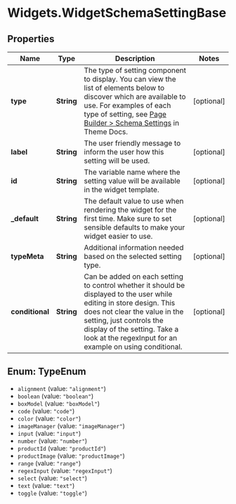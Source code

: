 # Widgets.WidgetSchemaSettingBase

## Properties
Name | Type | Description | Notes
------------ | ------------- | ------------- | -------------
**type** | **String** | The type of setting component to display. You can view the list of elements below to discover which are available to use.  For examples of each type of setting, see [Page Builder &gt; Schema Settings](https://developer.bigcommerce.com/stencil-docs/page-builder/schema-settings/alignment) in Theme Docs. | [optional] 
**label** | **String** | The user friendly message to inform the user how this setting will be used. | [optional] 
**id** | **String** | The variable name where the setting value will be available in the widget template. | [optional] 
**_default** | **String** | The default value to use when rendering the widget for the first time. Make sure to set sensible defaults to make your widget easier to use. | [optional] 
**typeMeta** | **String** | Additional information needed based on the selected setting type. | [optional] 
**conditional** | **String** |  Can be added on each setting to control whether it should be displayed to the user while editing in store design. This does not clear the value in the setting, just controls the display of the setting. Take a look at the regexInput for an example on using conditional.  | [optional] 

<a name="TypeEnum"></a>
## Enum: TypeEnum

* `alignment` (value: `"alignment"`)
* `boolean` (value: `"boolean"`)
* `boxModel` (value: `"boxModel"`)
* `code` (value: `"code"`)
* `color` (value: `"color"`)
* `imageManager` (value: `"imageManager"`)
* `input` (value: `"input"`)
* `number` (value: `"number"`)
* `productId` (value: `"productId"`)
* `productImage` (value: `"productImage"`)
* `range` (value: `"range"`)
* `regexInput` (value: `"regexInput"`)
* `select` (value: `"select"`)
* `text` (value: `"text"`)
* `toggle` (value: `"toggle"`)

